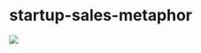# startup-sales-metaphor

![]('https://raw.githubusercontent.com/kevin11h/startup-sales-metaphor/master/mentor.PNG')
